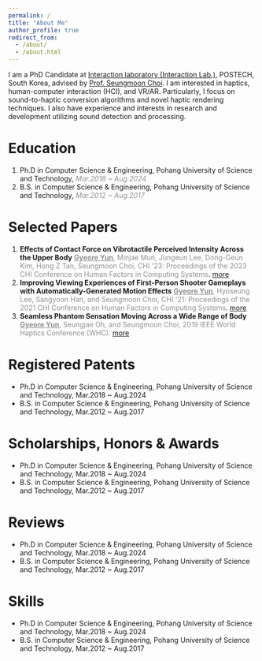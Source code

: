 ```yaml
---
permalink: /
title: "About Me"
author_profile: true
redirect_from: 
  - /about/
  - /about.html
---
```

I am a PhD Candidate at [Interaction laboratory (Interaction Lab.)](https://itneraction.postech.ac.kr), POSTECH, South Korea, advised by [Prof. Seungmoon Choi](https://choism.postech.ac.kr/).
I am interested in haptics, human-computer interaction (HCI), and VR/AR. Particularly, I focus on sound-to-haptic conversion algorithms and novel haptic rendering techniques.
I also have experience and interests in research and development utilizing sound detection and processing.

Education
======
1. Ph.D in Computer Science & Engineering, Pohang University of Science and Technology,    _<span style="color:#909090">Mar.2018 ~ Aug.2024</span>_
1. B.S. in Computer Science & Engineering, Pohang University of Science and Technology,    _<span style="color:#909090">Mar.2012 ~ Aug.2017</span>_

Selected Papers
======
1. <B>Effects of Contact Force on Vibrotactile Perceived Intensity Across the Upper Body</b>    <span style="color:#909090"><u><b>Gyeore Yun</b></u>, Minjae Mun, Jungeun Lee, Dong-Geun Kim, Hong Z Tan, Seungmoon Choi, CHI &#039;23: Proceedings of the 2023 CHI Conference on Human Factors in Computing Systems</span>.   [more](/publication/2023-04-19-Generating)
2. <B>Improving Viewing Experiences of First-Person Shooter Gameplays with Automatically-Generated Motion Effects</b>    <span style="color:#909090"><u><b>Gyeore Yun</b></u>, Hyoseung Lee, Sangyoon Han, and Seungmoon Choi, CHI &#039;21: Proceedings of the 2021 CHI Conference on Human Factors in Computing Systems</span>.   [more](/publication/2021-05-07-Improving)
3. <B>Seamless Phantom Sensation Moving Across a Wide Range of Body</b>    <span style="color:#909090"><u><b>Gyeore Yun</b></u>, Seungjae Oh, and Seungmoon Choi, 2019 IEEE World Haptics Conference (WHC).   [more](/publication/2019-07-09-Seamless)

Registered Patents
======
* Ph.D in Computer Science & Engineering, Pohang University of Science and Technology, Mar.2018 ~ Aug.2024
* B.S. in Computer Science & Engineering, Pohang University of Science and Technology, Mar.2012 ~ Aug.2017

Scholarships, Honors & Awards
======
* Ph.D in Computer Science & Engineering, Pohang University of Science and Technology, Mar.2018 ~ Aug.2024
* B.S. in Computer Science & Engineering, Pohang University of Science and Technology, Mar.2012 ~ Aug.2017

Reviews
======
* Ph.D in Computer Science & Engineering, Pohang University of Science and Technology, Mar.2018 ~ Aug.2024
* B.S. in Computer Science & Engineering, Pohang University of Science and Technology, Mar.2012 ~ Aug.2017

Skills
======
* Ph.D in Computer Science & Engineering, Pohang University of Science and Technology, Mar.2018 ~ Aug.2024
* B.S. in Computer Science & Engineering, Pohang University of Science and Technology, Mar.2012 ~ Aug.2017
